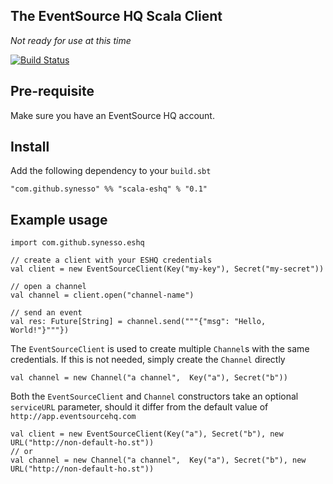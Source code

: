 ## The EventSource HQ Scala Client

_Not ready for use at this time_

[![Build Status](https://api.travis-ci.org/Synesso/scala-eshq.png)](https://travis-ci.org/Synesso/scala-eshq)

## Pre-requisite

Make sure you have an EventSource HQ account.

## Install

Add the following dependency to your `build.sbt`

    "com.github.synesso" %% "scala-eshq" % "0.1"

## Example usage

    import com.github.synesso.eshq

    // create a client with your ESHQ credentials
    val client = new EventSourceClient(Key("my-key"), Secret("my-secret"))

    // open a channel
    val channel = client.open("channel-name")

    // send an event
    val res: Future[String] = channel.send("""{"msg": "Hello, World!"}"""})

The `EventSourceClient` is used to create multiple `Channel`s with the same credentials.
If this is not needed, simply create the `Channel` directly

    val channel = new Channel("a channel",  Key("a"), Secret("b"))

Both the `EventSourceClient` and `Channel` constructors take an optional `serviceURL` parameter,
should it differ from the default value of `http://app.eventsourcehq.com`

    val client = new EventSourceClient(Key("a"), Secret("b"), new URL("http://non-default-ho.st"))
    // or
    val channel = new Channel("a channel",  Key("a"), Secret("b"), new URL("http://non-default-ho.st"))
